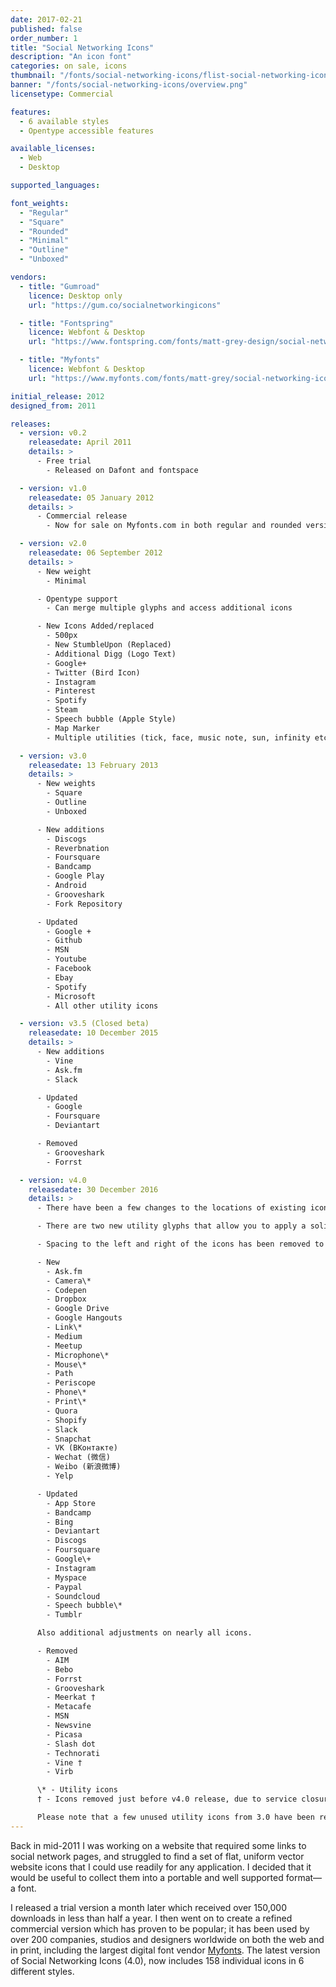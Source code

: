 ```yaml
---
date: 2017-02-21
published: false
order_number: 1
title: "Social Networking Icons"
description: "An icon font"
categories: on sale, icons
thumbnail: "/fonts/social-networking-icons/flist-social-networking-icons.svg"
banner: "/fonts/social-networking-icons/overview.png"
licensetype: Commercial

features:
  - 6 available styles
  - Opentype accessible features

available_licenses:
  - Web
  - Desktop

supported_languages:

font_weights:
  - "Regular"
  - "Square"
  - "Rounded"
  - "Minimal"
  - "Outline"
  - "Unboxed"

vendors:
  - title: "Gumroad"
    licence: Desktop only
    url: "https://gum.co/socialnetworkingicons"

  - title: "Fontspring"
    licence: Webfont & Desktop
    url: "https://www.fontspring.com/fonts/matt-grey-design/social-networking-icons"

  - title: "Myfonts"
    licence: Webfont & Desktop
    url: "https://www.myfonts.com/fonts/matt-grey/social-networking-icons/"

initial_release: 2012
designed_from: 2011

releases:
  - version: v0.2
    releasedate: April 2011
    details: >
      - Free trial
        - Released on Dafont and fontspace

  - version: v1.0
    releasedate: 05 January 2012
    details: >
      - Commercial release
        - Now for sale on Myfonts.com in both regular and rounded versions

  - version: v2.0
    releasedate: 06 September 2012
    details: >
      - New weight
        - Minimal

      - Opentype support
        - Can merge multiple glyphs and access additional icons

      - New Icons Added/replaced
        - 500px
        - New StumbleUpon (Replaced)
        - Additional Digg (Logo Text)
        - Google+
        - Twitter (Bird Icon)
        - Instagram
        - Pinterest
        - Spotify
        - Steam
        - Speech bubble (Apple Style)
        - Map Marker
        - Multiple utilities (tick, face, music note, sun, infinity etc.)

  - version: v3.0
    releasedate: 13 February 2013
    details: >
      - New weights
        - Square
        - Outline
        - Unboxed

      - New additions
        - Discogs
        - Reverbnation
        - Foursquare
        - Bandcamp
        - Google Play
        - Android
        - Grooveshark
        - Fork Repository

      - Updated
        - Google +
        - Github
        - MSN
        - Youtube
        - Facebook
        - Ebay
        - Spotify
        - Microsoft
        - All other utility icons

  - version: v3.5 (Closed beta)
    releasedate: 10 December 2015
    details: >
      - New additions
        - Vine
        - Ask.fm
        - Slack

      - Updated
        - Google
        - Foursquare
        - Deviantart

      - Removed
        - Grooveshark
        - Forrst

  - version: v4.0
    releasedate: 30 December 2016
    details: >
      - There have been a few changes to the locations of existing icons, so if you cant find them, please refer to the icon map.

      - There are two new utility glyphs that allow you to apply a solid backing to icons, you can find out how to use these on the supplimentary character-map.html webpage provided.

      - Spacing to the left and right of the icons has been removed to allow for more practical and manageable positioning on layouts, for spacing, you can now use space characters (standard spacebar spaces).

      - New
        - Ask.fm
        - Camera\*
        - Codepen
        - Dropbox
        - Google Drive
        - Google Hangouts
        - Link\*
        - Medium
        - Meetup
        - Microphone\*
        - Mouse\*
        - Path
        - Periscope
        - Phone\*
        - Print\*
        - Quora
        - Shopify
        - Slack
        - Snapchat
        - VK (ВКонтакте)
        - Wechat (微信)
        - Weibo (新浪微博)
        - Yelp

      - Updated
        - App Store
        - Bandcamp
        - Bing
        - Deviantart
        - Discogs
        - Foursquare
        - Google\+
        - Instagram
        - Myspace
        - Paypal
        - Soundcloud
        - Speech bubble\*
        - Tumblr

      Also additional adjustments on nearly all icons.

      - Removed
        - AIM
        - Bebo
        - Forrst
        - Grooveshark
        - Meerkat †
        - Metacafe
        - MSN
        - Newsvine
        - Picasa
        - Slash dot
        - Technorati
        - Vine †
        - Virb

      \* - Utility icons
      † - Icons removed just before v4.0 release, due to service closure.

      Please note that a few unused utility icons from 3.0 have been removed.
---
```


Back in mid-2011 I was working on a website that required some links to social
network pages, and struggled to find a set of flat, uniform vector website icons
that I could use readily for any application. I decided that it would be useful
to collect them into a portable and well supported format—a font.

I released a trial version a month later which received over 150,000 downloads
in less than half a year. I then went on to create a refined commercial version
 which has proven to be popular; it has been used by over 200 companies, studios
 and designers worldwide on both the web and in print, including the largest
 digital font vendor [Myfonts](www.myfonts.com). The latest version of Social
 Networking Icons (4.0), now includes 158 individual icons in 6 different
 styles.
